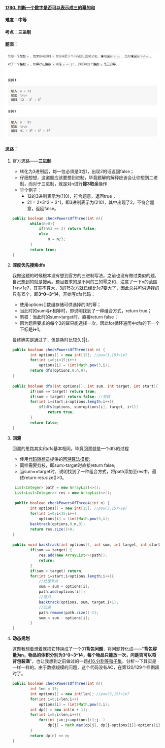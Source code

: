 #### **[1780. 判断一个数字是否可以表示成三的幂的和](https://leetcode.cn/problems/check-if-number-is-a-sum-of-powers-of-three/)**

#### 难度：中等

#### 考点：三进制

#### 题面：

![image-20221209203201027](../pic/image-20221209203201027.png)

#### 思路：

1. 官方思路——**三进制**

   - 转化为3进制后，每一位必须是0或1，出现2的话返回false；
   - 仔细想想，这道题应该要想到进制，毕竟题解的解释应该会让你想到二进制，而对于三进制，就是对n进行**除3取余**操作
   - 举个例子：
     - 12的3进制表示为(110)，符合题意，返回true；
     - 21 = 2*3^2 + 3^1，即3进制表示为(210)，其中出现了2，不符合题意，返回false。

   ```java
   public boolean checkPowersOfThree(int n){
           while(n>0){
               if(n%3 == 2) return false;
               else
                   n = n/3;
           }
           return true;
   }
   ```

2. **深度优先搜索dfs** 

   我做这题的时候根本没有想到官方的三进制写法，之前也没有做过类似的题，自己想到的就是搜索。题目要求的是不同的三的幂之和，注意了一下n的范围1<n<1e7，其实不算大，3的15次方就已经比1e7要大了，因此总共可供选择的只有15个，即**3^0~3^14**，开始写dfs代码：

   - 使用options[]数组存储可供选择的3的幂；
   - 当此时的sum与n相等时，即说明找到了一种组合方式，return true；
   - 剪枝：当此时的sum>target时，直接return false；
   - 因为题目要求的每个3的幂只能选择一次，因此for循环遍历中dfs的下一个下标是**i+1**。

   最终确实是通过了，但是耗时比较久(:dog:)。

   ```java
   public boolean checkPowersOfThree(int n) {
           int options[] = new int[15]; //pow(3,15)>1e7
           for(int i=0;i<15;i++)
               options[i] = (int)Math.pow(3,i);
           return dfs(options,0,n,0);
   }
   
   public boolean dfs(int options[], int sum, int target, int start){
           if(sum == target) return true;
           if(sum > target) return false; //剪枝
           for(int i=start;i<options.length;i++){
               if(dfs(options, sum+options[i], target, i+1))
                   return true;
           }
           return false;
   }
   ```

3. **回溯**

   回溯的思路其实和dfs基本相同，毕竟回溯就是一个dfs的过程

   - 使用[代码随想录](https://www.programmercarl.com/)提供的[回溯算法模板](https://programmercarl.com/%E5%9B%9E%E6%BA%AF%E7%AE%97%E6%B3%95%E7%90%86%E8%AE%BA%E5%9F%BA%E7%A1%80.html#%E9%A2%98%E7%9B%AE%E5%88%86%E7%B1%BB%E5%A4%A7%E7%BA%B2%E5%A6%82%E4%B8%8B);
   - 同样需要剪枝，即sum>target时直接return false;
   - 当sum==target时，说明找到了一种组合方式，将path添加至res中，最终return res.size()>0。

   ```java
    List<Integer> path = new ArrayList<>();
    List<List<Integer>> res = new ArrayList<>();
   
    public boolean checkPowersOfThree4(int n) {
           int options[] = new int[15]; //pow(3,15)>1e7
           for(int i=0;i<15;i++)
               options[i] = (int)Math.pow(3,i);
           backtrack(options,0,n,0);
           return res.size()>0;
   }
   
   public void backtrack(int options[], int sum, int target, int start){
           if(sum == target) {
               res.add(new ArrayList<>(path));
               return;
           }
           if(sum > target) return;
           for(int i=start;i<options.length;i++){
               //处理节点
               sum = sum + options[i];
               path.add(options[i]);
               //递归
               backtrack(options, sum, target,i+1); 
               //回溯
               path.remove(path.size()-1);
               sum = sum - options[i];
           }
   }
   ```

4. **动态规划**

   这题我想着想着就把它转换成了一个01**背包问题**，将问题转化成——"**背包容量为n，物品的体积分别为3^0~3^14，每个物品只能放一次，问是否可以将背包装满**"，也让我想到之前做过的一题[416.分割等和子集](https://leetcode.cn/problems/partition-equal-subset-sum/)，分析一下其实是一样一样的。由于数据规模的问题，这个代码没有AC，在第120/129个样例超时了。

   ```java
   public boolean checkPowersOfThree(int n){
           int len = 15;
           int options[] = new int[len]; //pow(3,15)>1e7
           for(int i=0;i<len;i++)
               options[i] = (int)Math.pow(3,i);
           int dp[] = new int[n + 1];
           for(int i=0;i<len;i++){
               for(int j=n;j>=options[i];j--)
                   dp[j] = Math.max(dp[j], dp[j-options[i]]+options[i]);
           }
           return dp[n] == n;
   }
   ```

